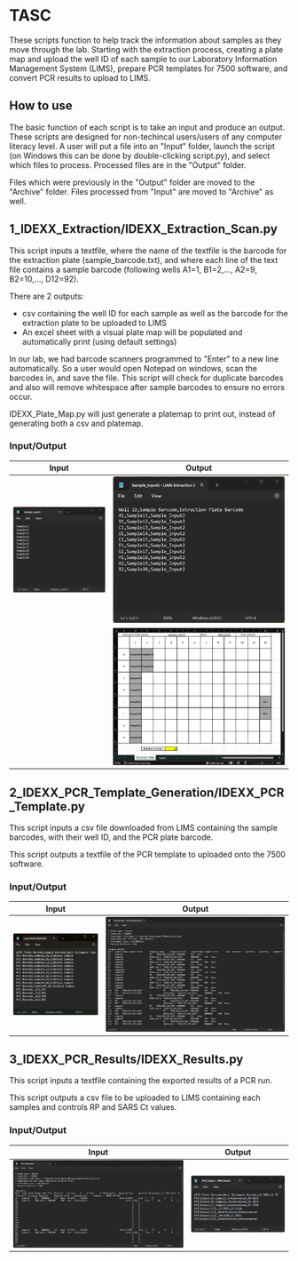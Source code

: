 # TASC
These scripts function to help track the information about samples as they move through the lab. Starting with the extraction process, creating a plate map and upload the well ID of each sample to our Laboratory Information Management System (LIMS), prepare PCR templates for 7500 software, and convert PCR results to upload to LIMS.

## How to use
The basic function of each script is to take an input and produce an output. These scripts are designed for non-techincal users/users of any computer literacy level. A user will put a file into an "Input" folder, launch the script (on Windows this can be done by double-clicking script.py), and select which files to process. Processed files are in the "Output" folder.

Files which were previously in the "Output" folder are moved to the "Archive" folder. Files processed from "Input" are moved to "Archive" as well.

## 1_IDEXX_Extraction/IDEXX_Extraction_Scan.py
This script inputs a textfile, where the name of the textfile is the barcode for the extraction plate (sample_barcode.txt), and where each line of the text file contains a sample barcode (following wells A1=1, B1=2,..., A2=9, B2=10,..., D12=92).

There are 2 outputs:
+ csv containing the well ID for each sample as well as the barcode for the extraction plate to be uploaded to LIMS
+ An excel sheet with a visual plate map will be populated and automatically print (using default settings)

In our lab, we had barcode scanners programmed to "Enter" to a new line automatically. So a user would open Notepad on windows, scan the barcodes in, and save the file. This script will check for duplicate barcodes and also will remove whitespace after sample barcodes to ensure no errors occur.

IDEXX_Plate_Map.py will just generate a platemap to print out, instead of generating both a csv and platemap.

### Input/Output
| Input | Output |
| --- | --- |
| ![](figures/1_input.png) | ![](figures/1_output1.png) |
|  | ![](figures/1_output2.png) |

## 2_IDEXX_PCR_Template_Generation/IDEXX_PCR_Template.py
This script inputs a csv file downloaded from LIMS containing the sample barcodes, with their well ID, and the PCR plate barcode.

This script outputs a textfile of the PCR template to uploaded onto the 7500 software.

### Input/Output
| Input | Output |
| --- | --- |
| ![](figures/2_input.png) | ![](figures/2_output.png) |

## 3_IDEXX_PCR_Results/IDEXX_Results.py
This script inputs a textfile containing the exported results of a PCR run.

This script outputs a csv file to be uploaded to LIMS containing each samples and controls RP and SARS Ct values.

### Input/Output
| Input | Output |
| --- | --- |
| ![](figures/3_input.png) | ![](figures/3_output.png) |